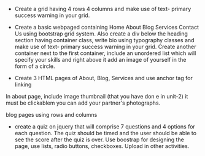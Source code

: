 - Create a grid having 4 rows 4 columns and make use of text- primary success warning in your grid.

- Create a basic webpaged containing Home About Blog Services Contact Us using bootstrap grid system. Also create a div below the heading section having container class, write bio using typography classes and make use of text- primary success warning in your grid. Create another container next to the first container, include an unordered list which will specify your skills and right above it add an image of yourself in the form of a circle. 


- Create 3 HTML pages of About, Blog, Services and use anchor tag for linking

In about page, include image thumbnail (that you have don e in unit-2) it must be clickablem you can add your partner's photographs.

blog pages using rows and columns

- create a quiz on jquery that will comprise 7 questions and 4 options for each question. The quiz should be timed and the user should be able to see the score after the quiz is over. Use boostrap for designing the page, use lists, radio buttons, checkboxes. Upload in other activities.